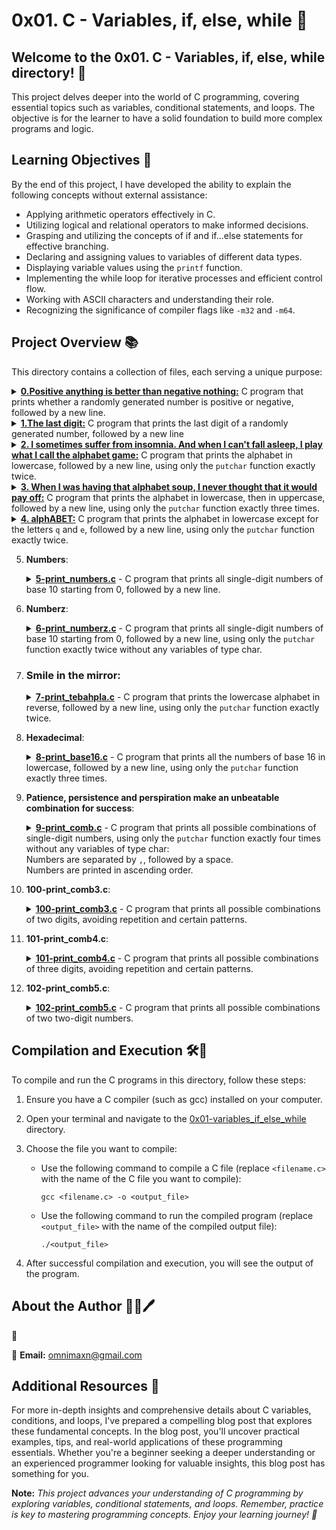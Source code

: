# 0x01. C - Variables, if, else, while 🔁


## Welcome to the 0x01. C - Variables, if, else, while directory! 🌟

This project delves deeper into the world of C programming, covering essential topics such as variables, conditional statements, and loops. The objective is for the learner to have a solid foundation to build more complex programs and logic.

## Learning Objectives 🧠

By the end of this project, I have developed the ability to explain the following concepts without external assistance:

- Applying arithmetic operators effectively in C.
- Utilizing logical and relational operators to make informed decisions.
- Grasping and utilizing the concepts of if and if...else statements for effective branching.
- Declaring and assigning values to variables of different data types.
- Displaying variable values using the `printf` function.
- Implementing the while loop for iterative processes and efficient control flow.
- Working with ASCII characters and understanding their role.
- Recognizing the significance of compiler flags like `-m32` and `-m64`.


## Project Overview 📚

This directory contains a collection of files, each serving a unique purpose:

<details>
<summary>
	<strong><a href="./0-positive_or_negative.c">0.Positive anything is better than negative nothing:</a></strong>
	C program that prints whether a randomly generated number is positive or negative, followed by a new line.
</summary>
<br/>

- Completion of <a href="https://github.com/holbertonschool/0x01.c/blob/master/0-positive_or_negative_c">this source code</a>.</li>
- Stores a different random number every time the program is run.</li>
- Prints the number followed by `is positive` if the number is greater than 0,
  `is zero` if the number is zero, or `is negative` if the number is less than 0.

**Test Cases:**
```sh
$ gcc -Wall -pedantic -Werror -Wextra -std=gnu89 0-positive_or_negative.c -o 0-positive_or_negative
$ ./0-positive_or_negative
-520693284 is negative
$ ./0-positive_or_negative
-973398895 is negative
$ ./0-positive_or_negative
-199220452 is negative
$ ./0-positive_or_negative
561319348 is positive
$ ./0-positive_or_negative
561319348 is positive
$ ./0-positive_or_negative
266853958 is positive
$ ./0-positive_or_negative
-48147767 is negative
$ ./0-positive_or_negative
0 is zero
```
</details>

<details>
<summary>
	<strong><a href="./1-last_digit.c">1.The last digit:</a></strong>
	C program that prints the last digit of a randomly generated number, followed by a new line
</summary>
<br>
	
- Completion of [this source code](https://github.com/holbertonschool/0x01.c/blob/master/1-last_digit_c).
- Stores a different value every time the program is run.
- Prints the string `Last digit of` [number] `is` [last_digit] `and is` followed by `greater than 5` if the digit is greater than 5, `0` if the digit is 0, or `less than 6 and not 0` if the digit is less than 6 and not 0.

**Test Cases**
```sh
$ gcc -Wall -pedantic -Werror -Wextra -std=gnu89 1-last_digit.c -o 1-last_digit
$ ./1-last_digit
Last digit of 629438752 is 2 and is less than 6 and not 0
$ ./1-last_digit
Last digit of -748255693 is -3 and is less than 6 and not 0
```
</details>

<details>
<summary>
	<strong><a href="./2-print_alphabet.c">2. I sometimes suffer from insomnia. And when I can't fall asleep, I play what I call the alphabet game:</a></strong>
	C program that prints the alphabet in lowercase, followed by a new line, using only the <code>putchar</code> function exactly twice.
</summary>
<br>

**Test Cases**
```sh
$ gcc -Wall -pedantic -Werror -Wextra -std=gnu89 2-print_alphabet.c -o 2-print_alphabet
$ ./2-print_alphabet
abcdefghijklmnopqrstuvwxyz
```
</details>

<details>
<summary>
	<strong><a href="./3-print_alphabets.c">3. When I was having that alphabet soup, I never thought that it would pay off:</a></strong>
	C program that prints the alphabet in lowercase, then in uppercase, followed by a new line, using only the <code>putchar</code> function exactly three times.
</summary>
<br>

**Test Cases**
```sh
$ gcc -Wall -pedantic -Werror -Wextra -std=gnu89 3-print_alphabets.c -o 3-print_alphabets
$ ./3-print_alphabets | cat -e
abcdefghijklmnopqrstuvwxyzABCDEFGHIJKLMNOPQRSTUVWXYZ$
```
</details>

<details>
<summary>
	<strong><a href="./4-print_alphabt.c">4. alphABET:</a></strong>
	C program that prints the alphabet in lowercase except for the letters <code>q</code> and <code>e</code>, followed by a new line, using only the <code>putchar</code> function exactly twice.
</summary>
<br>

**Test Cases**
```sh
$ gcc -Wall -pedantic -Werror -Wextra -std=gnu89 4-print_alphabt.c -o 4-print_alphabt
$ ./4-print_alphabt
abcdfghijklmnoprstuvwxyz
$ ./4-print_alphabt | grep [eq]
```
</details>

5. <strong>Numbers</strong>:
	<details>
	<summary><strong><a href="./5-print_numbers.c">5-print_numbers.c</a></strong> - C program that prints all single-digit numbers of base 10 starting from 0, followed by a new line.</summary>
	<br>
	<strong>Test Cases:</strong>
	<pre>
	$ gcc -Wall -pedantic -Werror -Wextra -std=gnu89 5-print_numbers.c -o 5-print_numbers
	$ ./5-print_numbers
	0123456789
	</pre>
	</details>

6. <strong>Numberz</strong>:
	<details>
	<summary><strong><a href="./6-print_numberz.c">6-print_numberz.c</a></strong> - C program that prints all single-digit numbers of base 10 starting from 0, followed by a new line, using only the <code>putchar</code> function exactly twice without any variables of type char.</summary>
	<br>
	<strong>Test Cases:</strong>
	<pre>
	$ gcc -Wall -pedantic -Werror -Wextra -std=gnu89 6-print_numberz.c -o 6-print_numberz
	$ ./6-print_numberz
	0123456789
	</pre>
	</details>

7. <h3><strong>Smile in the mirror</strong>:</h3>
	<details>
	<summary><strong><a href="./7-print_tebahpla.c">7-print_tebahpla.c</a></strong> - C program that prints the lowercase alphabet in reverse, followed by a new line, using only the <code>putchar</code> function exactly twice.</summary>
	<br>
	<strong>Test Cases:</strong>
	<pre>
	$ gcc -Wall -pedantic -Werror -Wextra -std=gnu89 7-print_tebahpla.c -o 7-print_tebahpla
	$ ./7-print_tebahpla
	zyxwvutsrqponmlkjihgfedcba
	</pre>
	</details>

8. <strong>Hexadecimal</strong>:
	<details>
	<summary><strong><a href="./8-print_base16.c">8-print_base16.c</a></strong> - C program that prints all the numbers of base 16 in lowercase, followed by a new line, using only the <code>putchar</code> function exactly three times.</summary>
	<br>
	<strong>Test Cases:</strong>
	<pre>
	$ gcc -Wall -pedantic -Werror -Wextra -std=gnu89 8-print_base16.c -o 8-print_base16
	$ ./8-print_base16
	0123456789abcdef
	</pre>
</details>

9. <strong>Patience, persistence and perspiration make an unbeatable combination for success</strong>:
	<details>
	<summary><strong><a href="./9-print_comb.c">9-print_comb.c</a></strong> - C program that prints all possible combinations of single-digit numbers, using only the <code>putchar</code> function exactly four times without any variables of type char:<br>Numbers are separated by <code>,</code>, followed by a space.<br>Numbers are printed in ascending order.</summary>
	<br>
	<strong>Test Cases:</strong>
	<pre>
	$ gcc -Wall -pedantic -Werror -Wextra -std=gnu89 9-print_comb.c -o 9-print_comb
	$ ./9-print_comb | cat -e
	0, 1, 2, 3, 4, 5, 6, 7, 8, 9$
	</pre>
	</details>

10. <strong>100-print_comb3.c</strong>:
	<details>
	<summary><strong><a href="./100-print_comb3.c">100-print_comb3.c</a></strong> - C program that prints all possible combinations of two digits, avoiding repetition and certain patterns.</summary>
	<br>
	<strong>Test Cases:</strong>
	<pre>
	$ gcc -Wall -pedantic -Werror -Wextra -std=gnu89 100-print_comb3.c -o 100-print_comb3
	$ ./100-print_comb3
	01, 02, 03, 04, 05, 06, 07, 08, 09, 12, 13, 14, 15, 16, 17, 18, 19, 23, 24, 25, 26, 27, 28, 29, 34, 35, 36, 37, 38, 39, 45, 46, 47, 48, 49, 56, 57, 58, 59, 67, 68, 69, 78, 79, 89
	</pre>
	</details>

11. <strong>101-print_comb4.c</strong>:
	<details>
	<summary><strong><a href="./101-print_comb4.c">101-print_comb4.c</a></strong> - C program that prints all possible combinations of three digits, avoiding repetition and certain patterns.</summary>
	<br>
	<strong>Test Cases:</strong>
	<pre>
	$ gcc -Wall -pedantic -Werror -Wextra -std=gnu89 101-print_comb4.c -o 101-print_comb4
	$ ./101-print_comb4
	012, 013, 014, 015, 016, 017, 018, 019, 023, 024, 025, 026, 027, 028, 029, 034, 035, 036, 037, 038, 039, 045, 046, 047, 048, 049, 056, 057, 058, 059, 067, 068, 069, 078, 079, 089, 123, 124, 125, 126, 127, 128, 129, 134, 135, 136, 137, 138, 139, 145, 146, 147, 148, 149, 156, 157, 158, 159, 167, 168, 169, 178, 179, 189, 234, 235, 236, 237, 238, 239, 245, 246, 247, 248, 249, 256, 257, 258, 259, 267, 268, 269, 278, 279, 289, 345, 346, 347, 348, 349, 356, 357, 358, 359, 367, 368, 369, 378, 379, 389, 456, 457, 458, 459, 467, 468, 469, 478, 479, 489, 567, 568, 569, 578, 579, 589, 678, 679, 689, 789
	</pre>
	</details>

12. <strong>102-print_comb5.c</strong>:
	<details>
	<summary><strong><a href="./102-print_comb5.c">102-print_comb5.c</a></strong> - C program that prints all possible combinations of two two-digit numbers.</summary>
	<br>
	<strong>Test Cases:</strong>
	<pre>
	$ gcc -Wall -pedantic -Werror -Wextra -std=gnu89 102-print_comb5.c -o 102-print_comb5
	$ ./102-print_comb5
	00 01, 00 02, 00 03, ..., 98 99
	</pre>
	</details>

## Compilation and Execution 🛠️🔧

To compile and run the C programs in this directory, follow these steps:

1. Ensure you have a C compiler (such as gcc) installed on your computer.

2. Open your terminal and navigate to the [0x01-variables_if_else_while](./) directory.

3. Choose the file you want to compile:

   - Use the following command to compile a C file (replace `<filename.c>` with the name of the C file you want to compile):
     ```
     gcc <filename.c> -o <output_file>
     ```

   - Use the following command to run the compiled program (replace `<output_file>` with the name of the compiled output file):
     ```
     ./<output_file>
     ```

4. After successful compilation and execution, you will see the output of the program.



## About the Author 👨‍💻🖊

👤 

📧 **Email:** omnimaxn@gmail.com

## Additional Resources 📖

For more in-depth insights and comprehensive details about C variables, conditions, and loops, I've prepared a compelling blog post that explores these fundamental concepts. In the blog post, you'll uncover practical examples, tips, and real-world applications of these programming essentials. Whether you're a beginner seeking a deeper understanding or an experienced programmer looking for valuable insights, this blog post has something for you.


**Note:** *This project advances your understanding of C programming by exploring variables, conditional statements, and loops. Remember, practice is key to mastering programming concepts. Enjoy your learning journey! 🚀*
